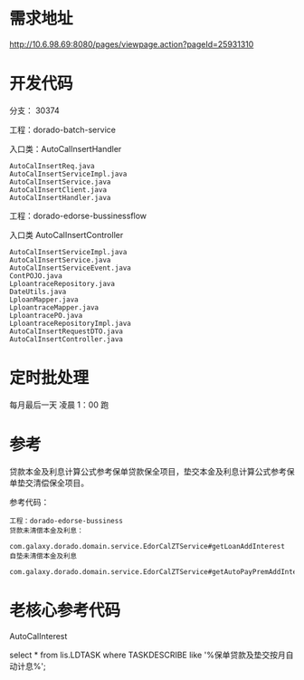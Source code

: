 # 需求地址

http://10.6.98.69:8080/pages/viewpage.action?pageId=25931310

# 开发代码
分支： 30374

工程：dorado-batch-service

入口类：AutoCalInsertHandler
~~~~
AutoCalInsertReq.java
AutoCalInsertServiceImpl.java
AutoCalInsertService.java
AutoCalInsertClient.java
AutoCalInsertHandler.java
~~~~

工程：dorado-edorse-bussinessflow

入口类 AutoCalInsertController
~~~~
AutoCalInsertServiceImpl.java
AutoCalInsertService.java
AutoCalInsertServiceEvent.java
ContPOJO.java
LploantraceRepository.java
DateUtils.java
LploanMapper.java
LploantraceMapper.java
LploantracePO.java
LploantraceRepositoryImpl.java
AutoCalInsertRequestDTO.java
AutoCalInsertController.java
~~~~

# 定时批处理
每月最后一天 凌晨 1：00 跑 

# 参考
贷款本金及利息计算公式参考保单贷款保全项目，垫交本金及利息计算公式参考保单垫交清偿保全项目。

参考代码：
~~~~
工程：dorado-edorse-bussiness
贷款未清偿本金及利息：
    com.galaxy.dorado.domain.service.EdorCalZTService#getLoanAddInterest
自垫未清偿本金及利息
    com.galaxy.dorado.domain.service.EdorCalZTService#getAutoPayPremAddInterest
~~~~

# 老核心参考代码
AutoCalInterest

select * from lis.LDTASK where TASKDESCRIBE like '%保单贷款及垫交按月自动计息%';
